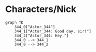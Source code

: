 # Characters/Nick


```mermaid
graph TD
    344_0["Actor_344"]
    344_1["Actor_344: Good day, sir!"]
    344_2["Actor_344: Hey."]
    344_0 --> 344_1
    344_0 --> 344_2
```